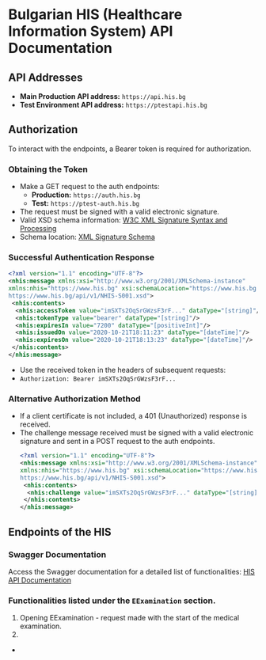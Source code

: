 # Bulgarian HIS (Healthcare Information System) API Documentation

## API Addresses
- **Main Production API address:** `https://api.his.bg`
- **Test Environment API address:** `https://ptestapi.his.bg`

## Authorization
  To interact with the endpoints, a Bearer token is required for authorization.

### Obtaining the Token
- Make a GET request to the auth endpoints:
    - **Production:** `https://auth.his.bg`
    - **Test:** `https://ptest-auth.his.bg`
- The request must be signed with a valid electronic signature.
- Valid XSD schema information: [W3C XML Signature Syntax and Processing](https://www.w3.org/TR/xmldsig-core/)
- Schema location: [XML Signature Schema](http://www.w3.org/2000/09/xmldsig#)

### Successful Authentication Response
```xml
<?xml version="1.1" encoding="UTF-8"?>
<nhis:message xmlns:xsi="http://www.w3.org/2001/XMLSchema-instance"
xmlns:nhis="https://www.his.bg" xsi:schemaLocation="https://www.his.bg
https://www.his.bg/api/v1/NHIS-S001.xsd">
 <nhis:contents>
  <nhis:accessToken value="imSXTs2OqSrGWzsF3rF..." dataType="[string]"/>
  <nhis:tokenType value="bearer" dataType="[string]"/>
  <nhis:expiresIn value="7200" dataType="[positiveInt]"/>
  <nhis:issuedOn value="2020-10-21T18:11:23" dataType="[dateTime]"/>
  <nhis:expiresOn value="2020-10-21T18:13:23" dataType="[dateTime]"/>
 </nhis:contents>
</nhis:message>
```

- Use the received token in the headers of subsequent requests:
- `Authorization: Bearer imSXTs2OqSrGWzsF3rF...`

### Alternative Authorization Method
- If a client certificate is not included, a 401 (Unauthorized) response is received.
- The challenge message received must be signed with a valid electronic signature and sent in a POST request to the auth endpoints.
  ```xml
  <?xml version="1.1" encoding="UTF-8"?>
  <nhis:message xmlns:xsi="http://www.w3.org/2001/XMLSchema-instance"
  xmlns:nhis="https://www.his.bg" xsi:schemaLocation="https://www.his.bg
  https://www.his.bg/api/v1/NHIS-S001.xsd">
   <nhis:contents>
    <nhis:challenge value="imSXTs2OqSrGWzsF3rF..." dataType="[string]"/>
   </nhis:contents>
  </nhis:message>

## Endpoints of the HIS
### Swagger Documentation
Access the Swagger documentation for a detailed list of functionalities: [HIS API Documentation](https://ptest-api.his.bg/index.html)
  
  ### Functionalities listed under the `EExamination` section.
1. Opening EExamination - request made with the start of the medical examination.
2. 
- 
